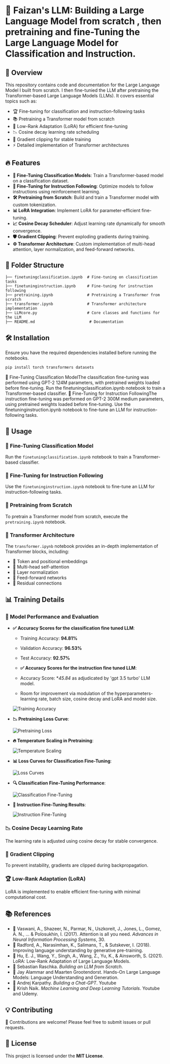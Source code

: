 # 🚀 Faizan's LLM: Building a Large Language Model from scratch , then pretraining and fine-Tuning the Large Language Model for Classification and Instruction.

## 🌟 Overview

This repository contains code and documentation for the Large Language Model I built from scratch. I then fine-tunied the LLM after pretraining the Transformer-based Large Language Models (LLMs). It covers essential topics such as:

- 🏆 Fine-tuning for classification and instruction-following tasks
- 📚 Pretraining a Transformer model from scratch
- 🎯 Low-Rank Adaptation (LoRA) for efficient fine-tuning
- 📉 Cosine decay learning rate scheduling
- 🚀 Gradient clipping for stable training
- ⚡ Detailed implementation of Transformer architectures

## 🔥 Features

- **🧠 Fine-Tuning Classification Models**: Train a Transformer-based model on a classification dataset.
- **📝 Fine-Tuning for Instruction Following**: Optimize models to follow instructions using reinforcement learning.
- **🛠️ Pretraining from Scratch**: Build and train a Transformer model with custom tokenization.
- **📊 LoRA Integration**: Implement LoRA for parameter-efficient fine-tuning.
- **📈 Cosine Decay Scheduler**: Adjust learning rate dynamically for smooth convergence.
- **🛡️ Gradient Clipping**: Prevent exploding gradients during training.
- **⚙️ Transformer Architecture**: Custom implementation of multi-head attention, layer normalization, and feed-forward networks.

## 📂 Folder Structure

```
├── finetuningclassification.ipynb  # Fine-tuning on classification tasks
├── finetuninginstruction.ipynb     # Fine-tuning for instruction following
├── pretraining.ipynb               # Pretraining a Transformer from scratch
├── transformer.ipynb               # Transformer architecture implementation
├── LLMcore.py                      # Core classes and functions for the LLM 
├── README.md                        # Documentation
```

## 🛠 Installation

Ensure you have the required dependencies installed before running the notebooks.

```bash
pip install torch transformers datasets
```
🔹 Fine-Tuning Classification ModelThe classification fine-tuning was performed using GPT-2 124M parameters, with pretrained weights loaded before fine-tuning.
Run the finetuningclassification.ipynb notebook to train a Transformer-based classifier.
🔹 Fine-Tuning for Instruction FollowingThe instruction fine-tuning was performed on GPT-2 300M medium parameters, using pretrained weights loaded before fine-tuning.
Use the finetuninginstruction.ipynb notebook to fine-tune an LLM for instruction-following tasks.
## 📌 Usage

### 🔹 Fine-Tuning Classification Model

Run the `finetuningclassification.ipynb` notebook to train a Transformer-based classifier.

### 🔹 Fine-Tuning for Instruction Following

Use the `finetuninginstruction.ipynb` notebook to fine-tune an LLM for instruction-following tasks.

### 🔹 Pretraining from Scratch

To pretrain a Transformer model from scratch, execute the `pretraining.ipynb` notebook.

### 🔹 Transformer Architecture

The `transformer.ipynb` notebook provides an in-depth implementation of Transformer blocks, including:

- 📌 Token and positional embeddings
- 📌 Multi-head self-attention
- 📌 Layer normalization
- 📌 Feed-forward networks
- 📌 Residual connections

## 📊 Training Details

### 🎯 Model Performance and Evaluation

- **✅ Accuracy Scores for the classification fine tuned LLM**: 
  - Training Accuracy: **94.81%**
  - Validation Accuracy: **96.53%**
  - Test Accuracy: **92.57%**
 
  -  **✅ Accuracy Scores for the instruction fine tuned LLM**: 
  - Accuracy Score: **45.84* as adjudicated by 'gpt 3.5 turbo' LLM model.
  - Room for improvement via modulation of the hyperparameters- learning rate, batch size, cosine decay and LoRA and model size.

  ![Training Accuracy](https://github.com/SYEDFAIZAN1987/Faizan-s-LLM--Building-an-LLM-from-scratch-and-fine-tuning-for-classification-and-instruction/blob/main/Accuracy%20score%20adjudicated%20by%20gpt%203.5%20turbo.png)

- **📉 Pretraining Loss Curve**:
  
  ![Pretraining Loss](https://github.com/SYEDFAIZAN1987/Faizan-s-LLM--Building-an-LLM-from-scratch-and-fine-tuning-for-classification-and-instruction/blob/main/Pretraining%20Loss.png)

- **🔥 Temperature Scaling in Pretraining**:
  
  ![Temperature Scaling](https://github.com/SYEDFAIZAN1987/Faizan-s-LLM--Building-an-LLM-from-scratch-and-fine-tuning-for-classification-and-instruction/blob/main/Temperature%20scaling%20in%20pretraining.png)

- **📊 Loss Curves for Classification Fine-Tuning**:
  
  ![Loss Curves](https://github.com/SYEDFAIZAN1987/Faizan-s-LLM--Building-an-LLM-from-scratch-and-fine-tuning-for-classification-and-instruction/blob/main/classification%20finetuning%20llm%20plot.png)

- **🔍 Classification Fine-Tuning Performance**:
  
  ![Classification Fine-Tuning](https://github.com/SYEDFAIZAN1987/Faizan-s-LLM--Building-an-LLM-from-scratch-and-fine-tuning-for-classification-and-instruction/blob/main/classification%20finetuning%20llm.png)

- **📝 Instruction Fine-Tuning Results**:
  
  ![Instruction Fine-Tuning](https://github.com/SYEDFAIZAN1987/Faizan-s-LLM--Building-an-LLM-from-scratch-and-fine-tuning-for-classification-and-instruction/blob/main/instruction%20finetuning%20llm%20plot.png)

### 📉 Cosine Decay Learning Rate

The learning rate is adjusted using cosine decay for stable convergence.

### 🚀 Gradient Clipping

To prevent instability, gradients are clipped during backpropagation.

### 🏆 Low-Rank Adaptation (LoRA)

LoRA is implemented to enable efficient fine-tuning with minimal computational cost.

## 📚 References

- 📖 Vaswani, A., Shazeer, N., Parmar, N., Uszkoreit, J., Jones, L., Gomez, A. N., ... & Polosukhin, I. (2017). Attention is all you need. *Advances in Neural Information Processing Systems*, 30.
- 📖 Radford, A., Narasimhan, K., Salimans, T., & Sutskever, I. (2018). Improving language understanding by generative pre-training.
- 📖 Hu, E. J., Wang, Y., Singh, A., Wang, Z., Yu, K., & Ainsworth, S. (2021). LoRA: Low-Rank Adaptation of Large Language Models.
- 📖 Sebastian Raschka. *Building an LLM from Scratch*.
- 📖 Jay Alammar and Maarten Grootendorst. Hands-On Large Language Models: Language Understanding and Generation.
- 📖 Andrej Karpathy. *Building a Chat-GPT*. Youtube
- 📖 Krish Naik. *Machine Learning and Deep Learning Tutorials*. Youtube and Udemy.

## 💡 Contributing

🎉 Contributions are welcome! Please feel free to submit issues or pull requests.

## 📜 License

This project is licensed under the **MIT License**.




